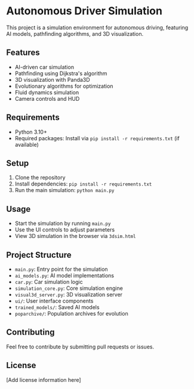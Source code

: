 # Autonomous Driver Simulation

This project is a simulation environment for autonomous driving, featuring AI models, pathfinding algorithms, and 3D visualization.

## Features

- AI-driven car simulation
- Pathfinding using Dijkstra's algorithm
- 3D visualization with Panda3D
- Evolutionary algorithms for optimization
- Fluid dynamics simulation
- Camera controls and HUD

## Requirements

- Python 3.10+
- Required packages: Install via `pip install -r requirements.txt` (if available)

## Setup

1. Clone the repository
2. Install dependencies: `pip install -r requirements.txt`
3. Run the main simulation: `python main.py`

## Usage

- Start the simulation by running `main.py`
- Use the UI controls to adjust parameters
- View 3D simulation in the browser via `3dsim.html`

## Project Structure

- `main.py`: Entry point for the simulation
- `ai_models.py`: AI model implementations
- `car.py`: Car simulation logic
- `simulation_core.py`: Core simulation engine
- `visual3d_server.py`: 3D visualization server
- `ui/`: User interface components
- `trained_models/`: Saved AI models
- `poparchive/`: Population archives for evolution

## Contributing

Feel free to contribute by submitting pull requests or issues.

## License

[Add license information here]